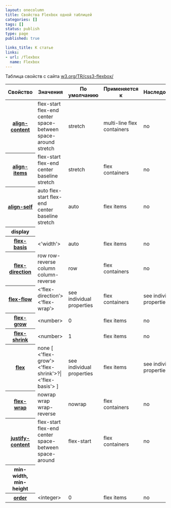 ```yaml
---
layout: onecolumn
title: Свойства Flexbox одной таблицей
categories: []
tags: []
status: publish
type: page
published: true

links_title: К статье
links: 
- url: /flexbox
  name: Flexbox
---
```

Таблица свойств с сайта <a href="http://www.w3.org/TR/css3-flexbox/">w3.org/TR/css3-flexbox/</a>

<table class="proptable">
<thead>
<tr>
<th>Свойство</th>
<th>Значения</th>
<th>По умолчанию</th>
<th>Применяется к</th>
<th>Наследование</th>
</tr>
</thead>
<tbody>
<tr>
<th><a class="property" href="http://www.w3.org/TR/css3-flexbox#align-content">align-content</a></th>
<td>flex-start 
flex-end 
center 
space-between 
space-around
stretch</td>
<td>stretch</td>
<td>multi-line flex containers</td>
<td>no</td>
</tr>
<tr>
<th><a class="property" href="http://www.w3.org/TR/css3-flexbox#align-items">align-items</a></th>
<td>flex-start 
flex-end 
center 
baseline 
stretch</td>
<td>stretch</td>
<td>flex containers</td>
<td>no</td>
</tr>
<tr>
<th><a class="property" href="http://www.w3.org/TR/css3-flexbox#align-self">align-self</a></th>
<td>auto 
flex-start 
flex-end 
center 
baseline 
stretch</td>
<td>auto</td>
<td>flex items</td>
<td>no</td>
</tr>
<tr>
<th><span class="property">display</span></th>
<td></td>
<td></td>
<td></td>
<td></td>
<td></td>
<td></td>
</tr>
<tr>
<th><a class="property" href="http://www.w3.org/TR/css3-flexbox#flex-basis-propdef">flex-basis</a></th>
<td>&lt;'width'&gt;</td>
<td>auto</td>
<td>flex items</td>
<td>no</td>
</tr>
<tr>
<th><a class="property" href="http://www.w3.org/TR/css3-flexbox#flex-direction">flex-direction</a></th>
<td>row 
row-reverse 
column 
column-reverse</td>
<td>row</td>
<td>flex containers</td>
<td>no</td>
</tr>
<tr>
<th><a class="property" href="http://www.w3.org/TR/css3-flexbox#flex-flow">flex-flow</a></th>
<td>&lt;‘flex-direction’&gt;
&lt;‘flex-wrap’&gt;</td>
<td>see individual properties</td>
<td>flex containers</td>
<td>see individual properties</td>
</tr>
<tr>
<th><a class="property" href="http://www.w3.org/TR/css3-flexbox#flex-grow">flex-grow</a></th>
<td>&lt;number&gt;</td>
<td>0</td>
<td>flex items</td>
<td>no</td>
</tr>
<tr>
<th><a class="property" href="http://www.w3.org/TR/css3-flexbox#flex-shrink">flex-shrink</a></th>
<td>&lt;number&gt;</td>
<td>1</td>
<td>flex items</td>
<td>no</td>
</tr>
<tr>
<th><a class="property" href="http://www.w3.org/TR/css3-flexbox#flex">flex</a></th>
<td>none 
	[ &lt;'flex-grow'&gt; &lt;'flex-shrink'&gt;?|
&lt;'flex-basis'&gt; ]</td>
<td>see individual properties</td>
<td>flex items</td>
<td>see individual properties</td>
</tr>
<tr>
<th><a class="property" href="http://www.w3.org/TR/css3-flexbox#flex-wrap">flex-wrap</a></th>
<td>nowrap 
wrap 
wrap-reverse</td>
<td>nowrap</td>
<td>flex containers</td>
<td>no</td>
</tr>
<tr>
<th><a class="property" href="http://www.w3.org/TR/css3-flexbox#justify-content">justify-content</a></th>
<td>flex-start 
flex-end 
center 
space-between 
space-around</td>
<td>flex-start</td>
<td>flex containers</td>
<td>no</td>
</tr>
<tr>
<th><span class="property">min-width</span>, <span class="property">min-height</span></th>
<td></td>
<td></td>
<td></td>
<td></td>
<td></td>
<td></td>
</tr>
<tr>
<th><a class="property" href="http://www.w3.org/TR/css3-flexbox#order">order</a></th>
<td>&lt;integer&gt;</td>
<td>0</td>
<td>flex items</td>
<td>no</td>
</tr>
</tbody>
</table>
